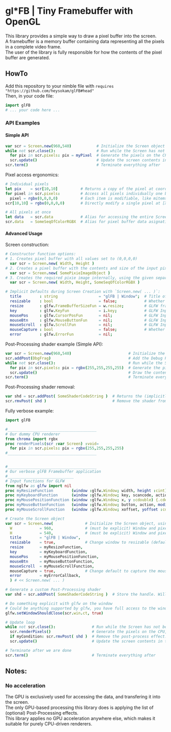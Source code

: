 # gl*FB | Tiny Framebuffer with OpenGL
This library provides a simple way to draw a pixel buffer into the screen.  
A framebuffer is a memory buffer containing data representing all the pixels in a complete video frame.  
The user of the library is fully responsible for how the contents of the pixel buffer are generated.  

## HowTo
Add this repository to your nimble file with `requires "https://github.com/heysokam/glFB#head"`  
Then, in your code file:  
```nim
import glFB
# ... your code here ... 
```
### API Examples
#### Simple API
```nim
var scr = Screen.new(960,540)           # Initialize the Screen object
while not scr.close():                  # Run while the Screen has not been marked for closing
  for pix in scr.pixels: pix = myPixel  # Generate the pixels on the CPU
  scr.update()                          # Update the screen contents in the GPU
scr.term()                              # Terminate everything after
```

Pixel access ergonomics:
```nim
# Individual pixels
let pix    = scr[10,10]          # Returns a copy of the pixel at coordinates [X,Y]
for pixel in scr.pixels:         # Access all pixels individually one by one
  pixel = rgbx(0,0,0,0)          # Each item is modifiable, like mitems
scr[10,10] = rgbx(0,0,0,0)       # Directly modify a single pixel at [X,Y]

# All pixels at once
let data   = scr.data            # Alias for accessing the entire Screen's pixel data
scr.data   = SomeSeqOfColorRGBX  # Alias for pixel buffer data asignation all at once (size must match)
```

#### Advanced Usage
Screen construction:  
```nim
# Constructor function options:  
# 1. Creates pixel buffer with all values set to (0,0,0,0)
  var scr = Screen.new( Width, Height )
# 2. Creates a pixel buffer with the contents and size of the input pixie.Image
  var scr = Screen.new( SomePixieImageObject )
# 3. Creates the required pixie image internally, using the given separate pixel buffer inputs
  var scr = Screen.new( Width, Height, SomeSeqOfColorRGBX )

# Implicit Defaults during Screen Creation with `Screen.new( ... )`:  
  title        : string                  = "glFB | Window";  # Title of the window
  resizable    : bool                    = false;            # Whether the window is allowed to be resized or not
  resize       : glfw.FrameBufferSizeFun = w.resize;         # GLFW framebuffer resize callback.  aka: glFB/window  proc resize() ...
  key          : glfw.KeyFun             = i.key;            # GLFW Input Keyboard callback.      aka: glFB/input   proc key() ...
  mousePos     : glfw.CursorPosFun       = nil;              # GLFW Input Mouse Position callback.
  mouseBtn     : glfw.MouseButtonFun     = nil;              # GLFW Input Mouse Button callback.
  mouseScroll  : glfw.ScrollFun          = nil;              # GLFW Input Mouse ScrollWheel callback.
  mouseCapture : bool                    = false;            # Whether to capture the mouse on window launch or not
  error        : glfw.ErrorFun           = nil;
```

Post-Processing shader example (Simple API):  
```nim
var scr = Screen.new(960,540)                         # Initialize the Screen
scr.addPost(DbgFrag)                                  # Add the Debug Post-Processing effect to the list
while not scr.close():                                # Run while the Screen has not been marked for closing
  for pix in scr.pixels: pix = rgbx(255,255,255,255)  # Generate the pixels on the CPU
  scr.update()                                        # Draw the contents (also applies all Post-Processing shaders)
scr.term()                                            # Terminate everything after
```

Post-Processing shader removal:  
```nim
var shd = scr.addPost( SomeShaderCodeString )  # Returns the (implicitly discarded) handle of the shader
scr.rmvPost( shd )                             # Remove the shader from the list with its handle id
```

Fully verbose example:  
```nim
import glFB

#_______________________________________
# Our dummy CPU renderer
from chroma import rgbx
proc renderPixels(scr :var Screen) :void=
  for pix in scr.pixels: pix = rgbx(255,255,255,255)
#_______________________________________


#_______________________________________
# Our verbose glFB Framebuffer application
#_____________________________
# Input functions for GLFW
from nglfw as glfw import nil
proc myResizeFunction        (window :glfw.Window; width, height :cint) {.cdecl.} = discard
proc myKeyboardFunction      (window :glfw.Window; key, scancode, action, modifiers :cint) {.cdecl.} = discard
proc myMousePositionFunction (window :glfw.Window; x, y :cdouble) {.cdecl.} = discard
proc myMouseButtonFunction   (window :glfw.Window; button, action, modifiers :cint) {.cdecl.} = discard
proc myMouseScrollFunction   (window :glfw.Window; xoffset, yoffset :cdouble) {.cdecl.} = discard

# Create the Screen object
var scr = Screen.new(              # Initialize the Screen object, using the (W,H) variant
  W            = 960,              # (must be explicit) Window and pixelbuffer initial width
  H            = 540,              # (must be explicit) Window and pixelbuffer initial height
  title        = "glFB | Window",
  resizable    = true,             # Change window to resizable (default false)
  resize       = myResizeFunction,
  key          = myKeyboardFunction,
  mousePos     = myMousePositionFunction,
  mouseBtn     = myMouseButtonFunction,
  mouseScroll  = myMouseScrollFunction,
  mouseCapture = true,             # Change default to capture the mouse (default false)
  error        = myErrorCallback,
  ) # << Screen.new( ... )

# Generate a custom Post-Processing shader
var shd = scr.addPost( SomeShaderCodeString )  # Store the handle. Will be removed later in the example, using a condition

# Do something explicit with glfw on the window
# Could be anything supported by glfw, you have full access to the window context
glfw.setWindowShouldClose(scr.win.ct, true)

# Update loop
while not scr.close():                # Run while the Screen has not been marked for closing
  scr.renderPixels()                  # Generate the pixels on the CPU, with the verbose example custom function
  if myCondition: scr.rmvPost( shd )  # Remove the post-process effect. Drawing will no longer trigger it
  scr.update()                        # Update the screen contents in the GPU

# Terminate after we are done
scr.term()                            # Terminate everything after
```

## Notes:
### No acceleration
The GPU is exclusively used for accessing the data, and transfering it into the screen.  
The only GPU-based processing this library does is applying the list of (optional) Post-Processing effects.  
This library applies no GPU acceleration anywhere else, which makes it suitable for purely CPU-driven renderers.  

